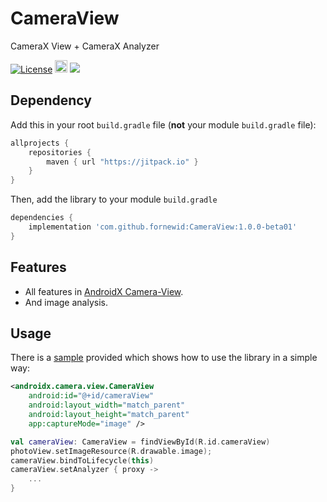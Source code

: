 # CameraView
CameraX View + CameraX Analyzer

<a href="https://opensource.org/licenses/Apache-2.0"><img alt="License" src="https://img.shields.io/badge/License-Apache%202.0-blue.svg"/></a>
<a href='https://developer.android.com'><img height="20px" src='http://img.shields.io/badge/platform-android-green.svg'/></a>
[![](https://jitpack.io/v/fornewid/CameraView.svg)](https://jitpack.io/#fornewid/CameraView)

## Dependency

Add this in your root `build.gradle` file (**not** your module `build.gradle` file):

```gradle
allprojects {
    repositories {
        maven { url "https://jitpack.io" }
    }
}
```

Then, add the library to your module `build.gradle`
```gradle
dependencies {
    implementation 'com.github.fornewid:CameraView:1.0.0-beta01'
}
```

## Features
- All features in [AndroidX Camera-View](https://developer.android.com/jetpack/androidx/releases/camera#camera-extensions_and_camera-view_version_100_2).
- And image analysis. 

## Usage
There is a [sample](https://github.com/fornewid/CameraView/tree/master/sample) provided which shows how to use the library in a simple way:
```xml
<androidx.camera.view.CameraView
    android:id="@+id/cameraView"
    android:layout_width="match_parent"
    android:layout_height="match_parent"
    app:captureMode="image" />
```
```kt
val cameraView: CameraView = findViewById(R.id.cameraView)
photoView.setImageResource(R.drawable.image);
cameraView.bindToLifecycle(this)
cameraView.setAnalyzer { proxy ->
    ...
}
```
